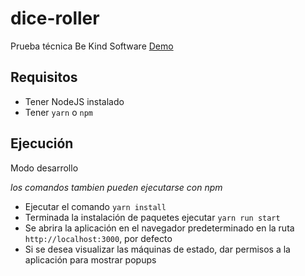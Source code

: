 # dice-roller

Prueba técnica Be Kind Software [Demo](https://dice-roller.mmnto.dev/)

## Requisitos

- Tener NodeJS instalado
- Tener `yarn` o `npm`

## Ejecución

Modo desarrollo

_los comandos tambien pueden ejecutarse con npm_

- Ejecutar el comando `yarn install`
- Terminada la instalación de paquetes ejecutar `yarn run start`
- Se abrira la aplicación en el navegador predeterminado en la ruta `http://localhost:3000`, por defecto
- Si se desea visualizar las máquinas de estado, dar permisos a la aplicación para mostrar popups

